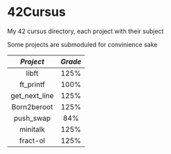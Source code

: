 # 42Cursus

My 42 cursus directory, each project with their subject

Some projects are submoduled for convinience sake 
<!-- as well as a reference to a tester -->

| *__Project__* | *__Grade__* |
| :---:         | :---: |
| libft         | 125% |
| ft_printf     | 100% |
| get_next_line | 125% |
| Born2beroot   | 125% |
| push_swap     | 84% |
| minitalk      | 125% |
| fract-ol      | 125% |
